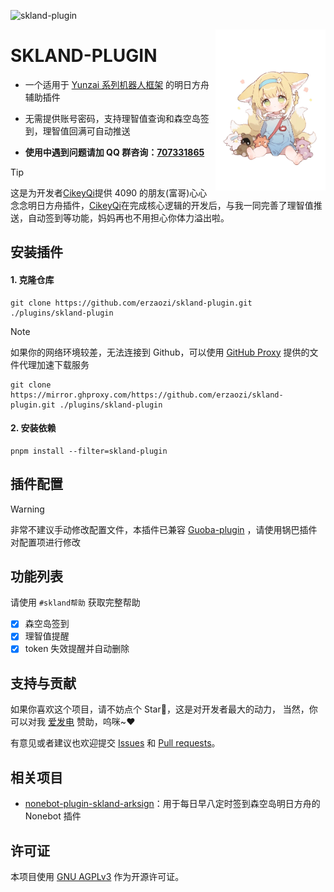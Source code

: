 ![skland-plugin](https://socialify.git.ci/erzaozi/skland-plugin/image?description=1&font=Raleway&forks=1&issues=1&language=1&name=1&owner=1&pattern=Circuit%20Board&pulls=1&stargazers=1&theme=Auto)

<img decoding="async" align=right src="resources/readme/girl.png" width="35%">

# SKLAND-PLUGIN

- 一个适用于 [Yunzai 系列机器人框架](https://github.com/yhArcadia/Yunzai-Bot-plugins-index) 的明日方舟辅助插件

- 无需提供账号密码，支持理智值查询和森空岛签到，理智值回满可自动推送

- **使用中遇到问题请加 QQ 群咨询：[707331865](https://qm.qq.com/q/TXTIS9KhO2)**

> [!TIP]
> 这是为开发者[CikeyQi](https://github.com/CikeyQi)提供 4090 的朋友(富哥)心心念念明日方舟插件，[CikeyQi](https://github.com/CikeyQi)在完成核心逻辑的开发后，与我一同完善了理智值推送，自动签到等功能，妈妈再也不用担心你体力溢出啦。

## 安装插件

#### 1. 克隆仓库

```
git clone https://github.com/erzaozi/skland-plugin.git ./plugins/skland-plugin
```

> [!NOTE]
> 如果你的网络环境较差，无法连接到 Github，可以使用 [GitHub Proxy](https://mirror.ghproxy.com/) 提供的文件代理加速下载服务
>
> ```
> git clone https://mirror.ghproxy.com/https://github.com/erzaozi/skland-plugin.git ./plugins/skland-plugin
> ```

#### 2. 安装依赖

```
pnpm install --filter=skland-plugin
```

## 插件配置

> [!WARNING]
> 非常不建议手动修改配置文件，本插件已兼容 [Guoba-plugin](https://github.com/guoba-yunzai/guoba-plugin) ，请使用锅巴插件对配置项进行修改

## 功能列表

请使用 `#skland帮助` 获取完整帮助

- [x] 森空岛签到
- [x] 理智值提醒
- [x] token 失效提醒并自动删除

## 支持与贡献

如果你喜欢这个项目，请不妨点个 Star🌟，这是对开发者最大的动力， 当然，你可以对我 [爱发电](https://afdian.net/a/sumoqi) 赞助，呜咪~❤️

有意见或者建议也欢迎提交 [Issues](https://github.com/erzaozi/skland-plugin/issues) 和 [Pull requests](https://github.com/erzaozi/skland-plugin/pulls)。

## 相关项目

- [nonebot-plugin-skland-arksign](https://github.com/GuGuMur/nonebot-plugin-skland-arksign)：用于每日早八定时签到森空岛明日方舟的 Nonebot 插件

## 许可证

本项目使用 [GNU AGPLv3](https://choosealicense.com/licenses/agpl-3.0/) 作为开源许可证。
